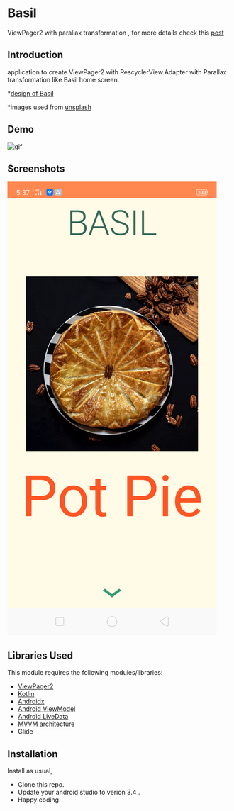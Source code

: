 # Basil
ViewPager2 with parallax transformation , for more details check this [post](https://medium.com/@omneyaosman/implement-viewpager2-as-a-recyclerview-7456803d102e)

Introduction
------------
application to create ViewPager2 with RescyclerView.Adapter with Parallax transformation like Basil home screen.

*[design of Basil](https://material.io/design/material-studies/basil.html#about-basil)

*images used from [unsplash](https://unsplash.com)


Demo
------------
![gif](screenshots/homeDemo.gif)


Screenshots
-----------

![Home screen](screenshots/device-2019-06-15-173854.png "Recipe")




## Libraries Used

This module requires the following modules/libraries:

* [ViewPager2](https://developer.android.com/jetpack/androidx/releases/viewpager2)
* [Kotlin](https://kotlinlang.org)
* [Androidx](https://developer.android.com/jetpack/androidx)
* [Android ViewModel](https://developer.android.com/topic/libraries/architecture/viewmodel)
* [Android LiveData](https://developer.android.com/topic/libraries/architecture/livedata)
* [MVVM architecture](https://developer.android.com/jetpack/docs/guide)
* Glide




## Installation

Install as usual,
* Clone this repo.
* Update your android studio to verion 3.4 .
* Happy coding.

